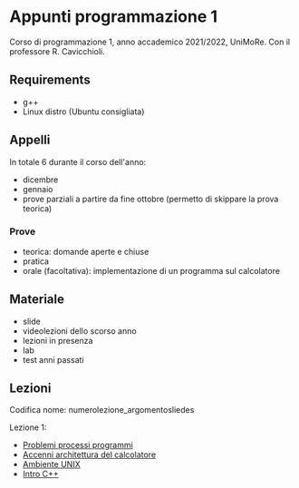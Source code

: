 # Appunti programmazione 1
Corso di programmazione 1, anno accademico 2021/2022, UniMoRe. Con il professore R. Cavicchioli.

## Requirements
 - g++
 - Linux distro (Ubuntu consigliata)

## Appelli
In totale 6 durante il corso dell'anno:
 - dicembre
 - gennaio
 - prove parziali a partire da fine ottobre (permetto di skippare la prova teorica)

### Prove
 - teorica: domande aperte e chiuse
 - pratica
 - orale (facoltativa): implementazione di un programma sul calcolatore

## Materiale
 - slide
 - videolezioni dello scorso anno
 - lezioni in presenza
 - lab
 - test anni passati

## Lezioni
Codifica nome: numerolezione_argomentosliedes

Lezione 1:
 - [Problemi processi programmi](1_problemi_processi_programmi.md)
 - [Accenni architettura del calcolatore](1_basi_architettura_calcolatore.md)
 - [Ambiente UNIX](1_ambiente_unix.md)
 - [Intro C++](1_intro_cpp.md)

